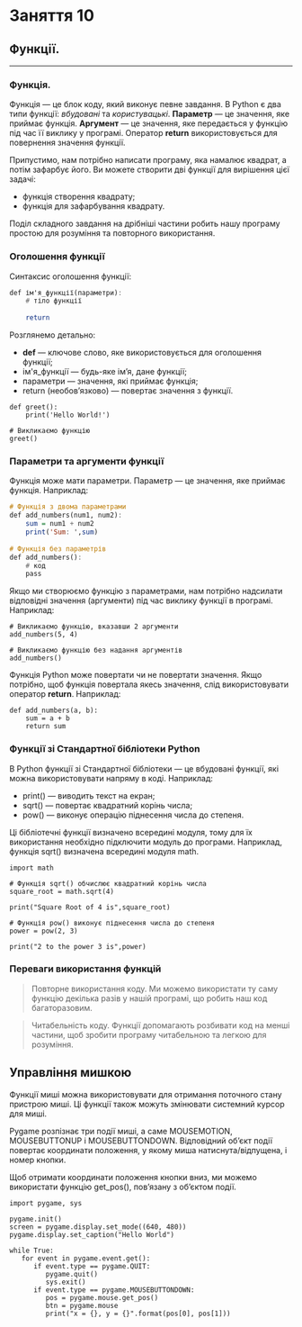 # Заняття 10

## Функції.

---

### Функція.

Функція — це блок коду, який виконує певне завдання. В Python є два типи функції: _вбудовані_ 
та _користувацькі_. __Параметр__ — це значення, яке приймає функція. __Аргумент__ — це значення, 
яке передається у функцію під час її виклику у програмі. Оператор __return__ використовується 
для повернення значення функції.

Припустимо, нам потрібно написати програму, яка намалює квадрат, а потім зафарбує його. 
Ви можете створити дві функції для вирішення цієї задачі:

- функція створення квадрату;
- функція для зафарбування квадрату.

Поділ складного завдання на дрібніші частини робить нашу програму простою 
для розуміння та повторного використання.


### Оголошення функції

Синтаксис оголошення функції:

```hs
def ім'я_функції(параметри):
    # тіло функції
 
    return 
```

Розглянемо детально:

- __def__ — ключове слово, яке використовується для оголошення функції;
- ім'я_функції — будь-яке ім’я, дане функції;
- параметри — значення, які приймає функція;
- return (необов’язково) — повертає значення з функції.

```
def greet():
    print('Hello World!')
 
# Викликаємо функцію
greet() 
```

### Параметри та аргументи функції 

Функція може мати параметри. Параметр — це значення, яке приймає функція. Наприклад:

```hs
# Функція з двома параметрами
def add_numbers(num1, num2):
    sum = num1 + num2
    print('Sum: ',sum)
 
# Функція без параметрів
def add_numbers():
    # код
    pass 
```

Якщо ми створюємо функцію з параметрами, нам потрібно надсилати відповідні значення 
(аргументи) під час виклику функції в програмі. Наприклад:

``` 
# Викликаємо функцію, вказавши 2 аргументи
add_numbers(5, 4)
 
# Викликаємо функцію без надання аргументів
add_numbers()
```

Функція Python може повертати чи не повертати значення. Якщо потрібно, 
щоб функція повертала якесь значення, слід використовувати оператор __return__. Наприклад:

```
def add_numbers(a, b):    
    sum = a + b    
    return sum 
```

### Функції зі Стандартної бібліотеки Python

В Python функції зі Стандартної бібліотеки — це вбудовані функції, 
які можна використовувати напряму в коді. Наприклад:

- print() — виводить текст на екран;
- sqrt() — повертає квадратний корінь числа;
- pow() — виконує операцію піднесення числа до степеня.

Ці бібліотечні функції визначено всередині модуля, тому для їх використання необхідно підключити 
модуль до програми. Наприклад, функція sqrt() визначена всередині модуля math.

```
import math
 
# Функція sqrt() обчислює квадратний корінь числа
square_root = math.sqrt(4)
 
print("Square Root of 4 is",square_root)
 
# Функція pow() виконує піднесення числа до степеня
power = pow(2, 3)
 
print("2 to the power 3 is",power) 
```

### Переваги використання функцій

> Повторне використання коду. Ми можемо використати ту саму функцію декілька разів у нашій програмі, що робить наш код багаторазовим.

> Читабельність коду. Функції допомагають розбивати код на менші частини, щоб зробити програму читабельною та легкою для розуміння.
 
 
## Управління мишкою 

Функції миші можна використовувати для отримання поточного стану пристрою миші. 
Ці функції також можуть змінювати системний курсор для миші.

Pygame розпізнає три події миші, а саме MOUSEMOTION, MOUSEBUTTONUP і MOUSEBUTTONDOWN. 
Відповідний об’єкт події повертає координати положення, у якому миша натиснута/відпущена, і номер кнопки.

Щоб отримати координати положення кнопки вниз, ми можемо використати функцію get_pos(), пов’язану з об’єктом події.

```
import pygame, sys

pygame.init()
screen = pygame.display.set_mode((640, 480))
pygame.display.set_caption("Hello World")

while True:
   for event in pygame.event.get():
      if event.type == pygame.QUIT:
         pygame.quit()
         sys.exit()
      if event.type == pygame.MOUSEBUTTONDOWN:
         pos = pygame.mouse.get_pos()
         btn = pygame.mouse
         print("x = {}, y = {}".format(pos[0], pos[1])) 
```
